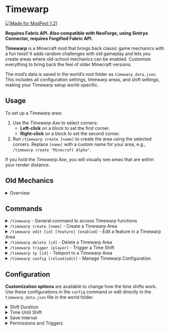 # Timewarp

[![Made for ModFest 1.21](https://cdn.modrinth.com/data/cached_images/3b57a6c281e514bc6d3bb36f3dd5621b015a0185.png)](https://modfest.net/1.21)

**Requires Fabric API. Also compatible with NeoForge, using Sintrya Connector, requires Forgified Fabric API.**

**Timewarp** is a Minecraft mod that brings back classic game mechanics with a fun twist! It adds random challenges with old gameplay and lets you create areas where old-school mechanics can be enabled. Customize everything to bring back the feel of older Minecraft versions.

The mod’s data is saved in the world’s root folder as `timewarp_data.json`. This includes all configuration settings, timewarp areas, and shift settings, making your Timewarp setup world-specific.
## Usage

To set up a Timewarp area:

1. Use the *Timewarp Axe* to select corners:
   - **Left-click** on a block to set the first corner.
   - **Right-click** on a block to set the second corner.
2. Run `/timewarp create [name]` to create the area using the selected corners. Replace `[name]` with a custom name for your area, e.g., `/timewarp create "Minecraft Alpha"`.

If you hold the *Timewarp Axe*, you will visually see areas that are within your render distance.
## Old Mechanics

<details>
<summary>Overview</summary>

- **`allowStacking`**: Prevents stacking of food items.
- **`oldMinecart`**: The player’s head moves according to the minecart's direction.
- **`oldAnimalBehavior`**: Sheep, chickens, and cows don’t drop food. Punching sheep drops wool.
- **`allowSprinting`**: Toggles whether sprinting is allowed, as in early Minecraft versions.
- **`versionText`**: Displays classic version text on the screen.
- **`oldGUI`**: Mimics the classic player HUD. Enables the old eating system where food replenishes health directly (no hunger bar) and removes the eating animation.
- **`noFrontView`**: Disables the front-facing player view, as in early versions.
- **`noSneaking`**: Disables sneaking.
- **`noSwimming`**: Disables swimming, as in pre-1.13 versions.
- **`oldCombat`**: Reverts combat mechanics to earlier versions, removing the attack cooldown.
- **`noTrading`**: Disables trading with villagers.
- **`oldLook`**: Uses old textures.
- **`noSmoothLighting`**: Disables smooth lighting.

</details>

## Commands

<details>
<summary><code>/timewarp</code> - General command to access Timewarp functions</summary>

- **Grants** the player a *Timewarp Axe*, allowing manipulation of Timewarp areas.
</details>

<details>
<summary><code>/timewarp create [name]</code> - Create a Timewarp Area</summary>

- **Creates** a Timewarp area using two selected corners.
- **Parameters**: `name` - the name of the area.
- **Example**: `/timewarp create "Minecraft Alpha"`
</details>

<details>
<summary><code>/timewarp edit [id] [feature] [enabled]</code> - Edit a feature in a Timewarp Area</summary>

- **Edits** specific features of an area by ID.
- **Parameters**:
  - `id`: ID of the area.
  - `feature`: Name of the feature to edit.
  - `enabled`: true/false to enable or disable the feature.
- **Features**:
  - `allowStacking`, `oldMinecart`, `oldAnimalBehavior`, `allowSprinting`, `versionText`, `oldGUI`, `noFrontView`, `noSneaking`, `noSwimming`, `oldCombat`, `noTrading`, `oldLook`, `noSmoothLighting`
- **Example**: `/timewarp edit 1 oldCombat true`
</details>

<details>
<summary><code>/timewarp delete [id]</code> - Delete a Timewarp Area</summary>

- **Deletes** a Timewarp area by its ID.
- **Example**: `/timewarp delete 2`
</details>

<details>
<summary><code>/timewarp trigger [player]</code> - Trigger a Time Shift</summary>

- **Forces** a time shift on a specified player, applying random old mechanics.
- **Example**: `/timewarp trigger Player1`
</details>

<details>
<summary><code>/timewarp tp [id]</code> - Teleport to a Timewarp Area</summary>

- **Teleports** the player to the specified area by ID.
- **Example**: `/timewarp tp 2`
</details>

<details>
<summary><code>/timewarp config [reload|edit]</code> - Manage Timewarp Configuration</summary>

- **reload**: Reloads all configuration settings from the data file.
- **edit**: Modify specific config variables.
- **Parameters** for `edit`:
  - `variable`: Setting to edit (`shiftDurationMin`, `shiftDurationMax`, `timeUntilShiftMin`, `timeUntilShiftMax`, `saveInterval`, `opCommandLevel`, `enableTriggering`)
  - `value`: New value for the variable.
- **Example**: `/timewarp config edit shiftDurationMax 300`
</details>

## Configuration

**Customization options** are available to change how the time shifts work. Use these configurations in the `config` command or edit directly in the `timewarp_data.json` file in the world folder.

<details>
<summary>Shift Duration</summary>

- **`shiftDurationMin`** - Minimum duration of a time shift.
- **`shiftDurationMax`** - Maximum duration of a time shift.
</details>

<details>
<summary>Time Until Shift</summary>

- **`timeUntilShiftMin`** - Minimum time before a new shift starts.
- **`timeUntilShiftMax`** - Maximum time before a new shift starts.
</details>

<details>
<summary>Save Interval</summary>

- **`saveInterval`** - Frequency to save data automatically.
</details>

<details>
<summary>Permissions and Triggers</summary>

- **`opCommandLevel`** - Minimum permission level for commands.
- **`enableTriggering`** - Enable or disable automatic time shift triggers for players.
</details>
